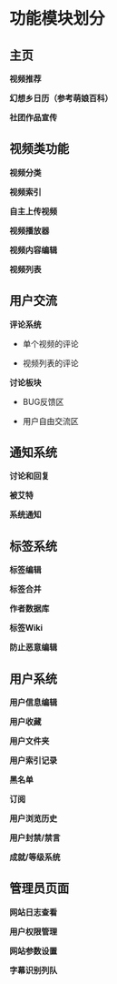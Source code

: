 # 功能模块划分

## 主页

**视频推荐**

**幻想乡日历（参考萌娘百科）**

**社团作品宣传**



## 视频类功能

**视频分类**

**视频索引**

**自主上传视频**

**视频播放器**

**视频内容编辑**

**视频列表**



## 用户交流

**评论系统**

- 单个视频的评论

- 视频列表的评论

**讨论板块**

- BUG反馈区

- 用户自由交流区



## 通知系统

**讨论和回复**

**被艾特**

**系统通知**



## 标签系统

**标签编辑**

**标签合并**

**作者数据库**

**标签Wiki**

**防止恶意编辑**



## 用户系统

**用户信息编辑**

**用户收藏**

**用户文件夹**

**用户索引记录**

**黑名单**

**订阅**

**用户浏览历史**

**用户封禁/禁言**

**成就/等级系统**



## 管理员页面

**网站日志查看**

**用户权限管理**

**网站参数设置**

**字幕识别列队**

